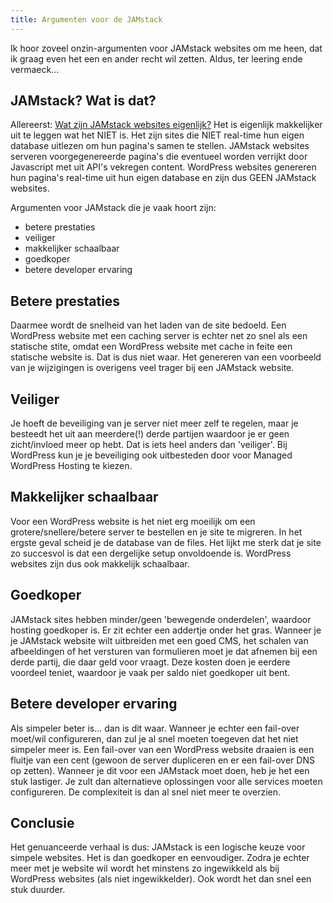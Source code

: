 ```yaml
---
title: Argumenten voor de JAMstack
---
```

Ik hoor zoveel onzin-argumenten voor JAMstack websites om me heen, dat ik graag even het een en ander recht wil zetten. Aldus, ter leering ende vermaeck...

## JAMstack? Wat is dat?

Allereerst: [Wat zijn JAMstack websites eigenlijk?](https://jamstack.org/ "https://jamstack.org/") Het is eigenlijk makkelijker uit te leggen wat het NIET is. Het zijn sites die NIET real-time hun eigen database uitlezen om hun pagina's samen te stellen. JAMstack websites serveren voorgegenereerde pagina's die eventueel worden verrijkt door Javascript met uit API's vekregen content. WordPress websites genereren hun pagina's real-time uit hun eigen database en zijn dus GEEN JAMstack websites. 

Argumenten voor JAMstack die je vaak hoort zijn:

* betere prestaties
* veiliger
* makkelijker schaalbaar
* goedkoper
* betere developer ervaring

## Betere prestaties

Daarmee wordt de snelheid van het laden van de site bedoeld. Een WordPress website met een caching server is echter net zo snel als een statische stite, omdat een WordPress website met cache in feite een statische website is. Dat is dus niet waar. Het genereren van een voorbeeld van je wijzigingen is overigens veel trager bij een JAMstack website.

## Veiliger

Je hoeft de beveiliging van je server niet meer zelf te regelen, maar je besteedt het uit aan meerdere(!) derde partijen waardoor je er geen zicht/invloed meer op hebt. Dat is iets heel anders dan 'veiliger'. Bij WordPress kun je je beveiliging ook uitbesteden door voor Managed WordPress Hosting te kiezen.

## Makkelijker schaalbaar

Voor een WordPress website is het niet erg moeilijk om een grotere/snellere/betere server te bestellen en je site te migreren. In het ergste geval scheid je de database van de files. Het lijkt me sterk dat je site zo succesvol is dat een dergelijke setup onvoldoende is. WordPress websites zijn dus ook makkelijk schaalbaar.

## Goedkoper

JAMstack sites hebben minder/geen 'bewegende onderdelen', waardoor hosting goedkoper is. Er zit echter een addertje onder het gras. Wanneer je je JAMstack website wilt uitbreiden met een goed CMS, het schalen van afbeeldingen of het versturen van formulieren moet je dat afnemen bij een derde partij, die daar geld voor vraagt. Deze kosten doen je eerdere voordeel teniet, waardoor je vaak per saldo niet goedkoper uit bent.

## Betere developer ervaring

Als simpeler beter is... dan is dit waar. Wanneer je echter een fail-over moet/wil configureren, dan zul je al snel moeten toegeven dat het niet simpeler meer is. Een fail-over van een WordPress website draaien is een fluitje van een cent (gewoon de server dupliceren en er een fail-over DNS op zetten). Wanneer je dit voor een JAMstack moet doen, heb je het een stuk lastiger. Je zult dan alternatieve oplossingen voor alle services moeten configureren. De complexiteit is dan al snel niet meer te overzien.

## Conclusie

Het genuanceerde verhaal is dus: JAMstack is een logische keuze voor simpele websites. Het is dan goedkoper en eenvoudiger. Zodra je echter meer met je website wil wordt het minstens zo ingewikkeld als bij WordPress websites (als niet ingewikkelder). Ook wordt het dan snel een stuk duurder.
